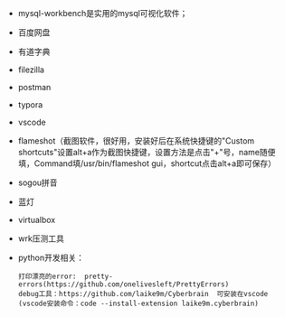 - mysql-workbench是实用的mysql可视化软件；

- 百度网盘

- 有道字典

- filezilla

- postman

- typora

- vscode

- flameshot（截图软件，很好用，安装好后在系统快捷键的"Custom shortcuts"设置alt+a作为截图快捷键，设置方法是点击"+"号，name随便填，Command填/usr/bin/flameshot gui，shortcut点击alt+a即可保存）

- sogou拼音

- 蓝灯

- virtualbox

- wrk压测工具

- python开发相关：

  ```
  打印漂亮的error:  pretty-errors(https://github.com/onelivesleft/PrettyErrors)
  debug工具：https://github.com/laike9m/Cyberbrain  可安装在vscode  (vscode安装命令：code --install-extension laike9m.cyberbrain)
  ```

  

